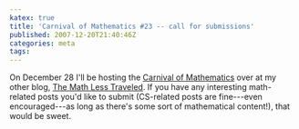 ```yaml
---
katex: true
title: 'Carnival of Mathematics #23 -- call for submissions'
published: 2007-12-20T21:40:46Z
categories: meta
tags: 
---
```


On December 28 I'll be hosting the <a href="http://carnivalofmathematics.wordpress.com/">Carnival of Mathematics</a> over at my other blog, <a href="http://www.mathlesstraveled.com">The Math Less Traveled</a>.  If you have any interesting math-related posts you'd like to submit (CS-related posts are fine---even encouraged---as long as there's some sort of mathematical content!), that would be sweet.

